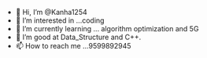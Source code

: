 - 👋 Hi, I’m @Kanha1254
- 👀 I’m interested in ...coding
- 🌱 I’m currently learning ... algorithm optimization and 5G
- 💞️ I’m good at Data_Structure and C++.
- 📫 How to reach me ...9599892945

<!---
Kanha1254/Kanha1254 is a ✨ special ✨ repository because its `README.md` (this file) appears on your GitHub profile.
You can click the Preview link to take a look at your changes.
--->
